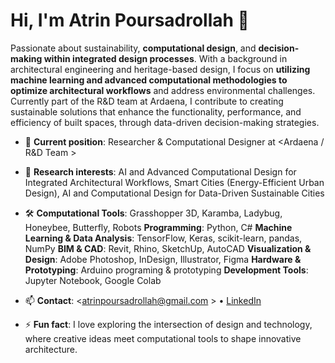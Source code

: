 
# Hi, I'm Atrin Poursadrollah 👋

Passionate about sustainability, **computational design**, and **decision-making within integrated design processes**. With a background in architectural engineering and heritage-based design, I focus on **utilizing machine learning and advanced computational methodologies to optimize architectural workflows** and address environmental challenges. Currently part of the R&D team at Ardaena, I contribute to creating sustainable solutions that enhance the functionality, performance, and efficiency of built spaces, through data-driven decision-making strategies.

- 🔭 **Current position**: Researcher & Computational Designer at <Ardaena / R&D Team >
- 🌱 **Research interests**: AI and Advanced Computational Design for Integrated Architectural Workflows,	Smart Cities (Energy-Efficient Urban Design), AI and Computational Design for Data-Driven Sustainable Cities
- 🛠️  **Computational Tools**: Grasshopper 3D, Karamba, Ladybug, Honeybee, Butterfly, Robots
      **Programming**: Python, C#
      **Machine Learning & Data Analysis**: TensorFlow, Keras, scikit-learn, pandas, NumPy
      **BIM & CAD**: Revit, Rhino, SketchUp, AutoCAD
      **Visualization & Design**: Adobe Photoshop, InDesign, Illustrator, Figma
      **Hardware & Prototyping**: Arduino programing & prototyping
      **Development Tools**: Jupyter Notebook, Google Colab

- 📫 **Contact**: <atrinpoursadrollah@gmail.com > • [LinkedIn](www.linkedin.com/in/atrin-poursadrollah>) 
- ⚡ **Fun fact**: I love exploring the intersection of design and technology, where creative ideas meet computational tools to shape innovative architecture.


